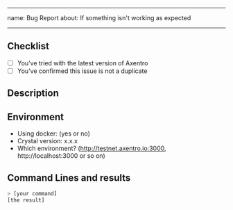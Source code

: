 
---
name: Bug Report
about: If something isn't working as expected

---

## Checklist
- [ ] You've tried with the latest version of Axentro
- [ ] You've confirmed this issue is not a duplicate

## Description
<!-- Description of the bug -->

## Environment
<!-- Running environment -->
- Using docker: (yes or no)
- Crystal version: x.x.x
- Which environment? (http://testnet.axentro.io:3000, http://localhost:3000 or so on)

## Command Lines and results
<!-- Paste specific command lines and their results here -->

```bash
> [your command]
[the result]
```